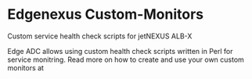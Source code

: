 # Edgenexus Custom-Monitors
Custom service health check scripts for jetNEXUS ALB-X

Edge ADC allows using custom health check scripts written in Perl for service monitring. Read more on how to create and use your own custom monitors at 
